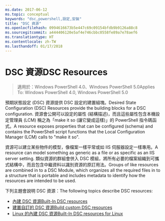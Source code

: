 ```yaml
---
ms.date: 2017-06-12
ms.topic: conceptual
keywords: "dsc,powershell,設定,安裝"
title: "DSC 資源"
ms.openlocfilehash: 0994616673b5e447c69c09154bfdb9b9126a88c8
ms.sourcegitcommit: a444406120e5af4e746cbbc0558fe89a7e78aef6
ms.translationtype: HT
ms.contentlocale: zh-TW
ms.lasthandoff: 01/17/2018
---
```

# <a name="dsc-resources"></a><span data-ttu-id="ebb75-103">DSC 資源</span><span class="sxs-lookup"><span data-stu-id="ebb75-103">DSC Resources</span></span>

><span data-ttu-id="ebb75-104">適用於：Windows PowerShell 4.0、Windows PowerShell 5.0</span><span class="sxs-lookup"><span data-stu-id="ebb75-104">Applies To: Windows PowerShell 4.0, Windows PowerShell 5.0</span></span>

<span data-ttu-id="ebb75-105">預期狀態設定 (DSC) 資源提供 DSC 設定的建置組塊。</span><span class="sxs-lookup"><span data-stu-id="ebb75-105">Desired State Configuration (DSC) Resources provide the building blocks for a DSC configuration.</span></span> <span data-ttu-id="ebb75-106">資源會公開可以設定的屬性 (結構描述)，而且這些屬性包含本機設定管理員 (LCM) 稱之為「make it so (讓它變成這樣)」的 PowerShell 指令碼函式。</span><span class="sxs-lookup"><span data-stu-id="ebb75-106">A resource exposes properties that can be configured (schema) and contains the PowerShell script functions that the Local Configuration Manager (LCM) calls to "make it so".</span></span>

<span data-ttu-id="ebb75-107">資源可以建立某些物件的模型，像檔案一樣平常或如 IIS 伺服器設定一樣專用。</span><span class="sxs-lookup"><span data-stu-id="ebb75-107">A resource can model something as generic as a file or as specific as an IIS server setting.</span></span>  <span data-ttu-id="ebb75-108">類似資源的群組會併入 DSC 模組，將所有必要的檔案組織到可攜式結構中，而且包含中繼資料以識別資源的原訂用法。</span><span class="sxs-lookup"><span data-stu-id="ebb75-108">Groups of like resources are combined in to a DSC Module, which organizes all the required files in to a structure that is portable and includes metadata to identify how the resources are intended to be used.</span></span>  

<span data-ttu-id="ebb75-109">下列主題會說明 DSC 資源：</span><span class="sxs-lookup"><span data-stu-id="ebb75-109">The following topics describe DSC resources:</span></span>

- [<span data-ttu-id="ebb75-110">內建 DSC 資源</span><span class="sxs-lookup"><span data-stu-id="ebb75-110">Built-In DSC resources</span></span>](builtInResource.md)
- [<span data-ttu-id="ebb75-111">建置自訂的 DSC 資源</span><span class="sxs-lookup"><span data-stu-id="ebb75-111">Build custom DSC resources</span></span>](authoringResource.md)
- [<span data-ttu-id="ebb75-112">Linux 的內建 DSC 資源</span><span class="sxs-lookup"><span data-stu-id="ebb75-112">Built-In DSC resources for Linux</span></span>](lnxBuiltInResources.md)

